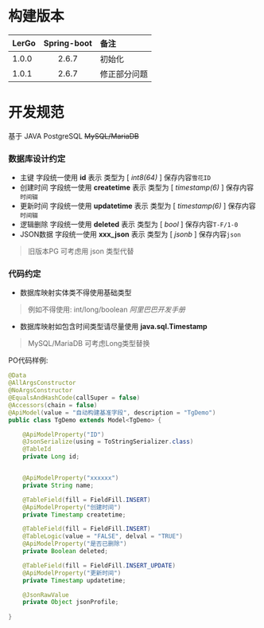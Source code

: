 # 构建版本
| LerGo | Spring-boot | 备注     |
|:------|:-----------:|:-------|
| 1.0.0 |    2.6.7    | 初始化    |
| 1.0.1 |    2.6.7    | 修正部分问题 |

# 开发规范
基于 JAVA PostgreSQL ~~MySQL/MariaDB~~

### 数据库设计约定
* 主键 字段统一使用 **id** 表示 类型为 [ *int8(64)* ] 保存内容`雪花ID`
* 创建时间 字段统一使用 **createtime** 表示 类型为 [ *timestamp(6)* ] 保存内容`时间辍`
* 更新时间 字段统一使用 **updatetime** 表示 类型为 [ *timestamp(6)* ] 保存内容`时间辍`
* 逻辑删除 字段统一使用 **deleted** 表示 类型为 [ *bool* ] 保存内容`T-F/1-0`
* JSON数据 字段统一使用 **xxx_json** 表示 类型为 [ *jsonb* ] 保存内容`json`
> 旧版本PG 可考虑用 json 类型代替

### 代码约定
* 数据库映射实体类不得使用基础类型 
> 例如不得使用: int/long/boolean *阿里巴巴开发手册*
* 数据库映射如包含时间类型请尽量使用 **java.sql.Timestamp**
> MySQL/MariaDB 可考虑Long类型替换

PO代码样例:
```java
@Data
@AllArgsConstructor
@NoArgsConstructor
@EqualsAndHashCode(callSuper = false)
@Accessors(chain = false)
@ApiModel(value = "自动构建基准字段", description = "TgDemo")
public class TgDemo extends Model<TgDemo> {

    @ApiModelProperty("ID")
    @JsonSerialize(using = ToStringSerializer.class)
    @TableId
    private Long id;


    @ApiModelProperty("xxxxxx")
    private String name;

    @TableField(fill = FieldFill.INSERT)
    @ApiModelProperty("创建时间")
    private Timestamp createtime;

    @TableField(fill = FieldFill.INSERT)
    @TableLogic(value = "FALSE", delval = "TRUE")
    @ApiModelProperty("是否已删除")
    private Boolean deleted;

    @TableField(fill = FieldFill.INSERT_UPDATE)
    @ApiModelProperty("更新时间")
    private Timestamp updatetime;

    @JsonRawValue
    private Object jsonProfile;
    
}
```
